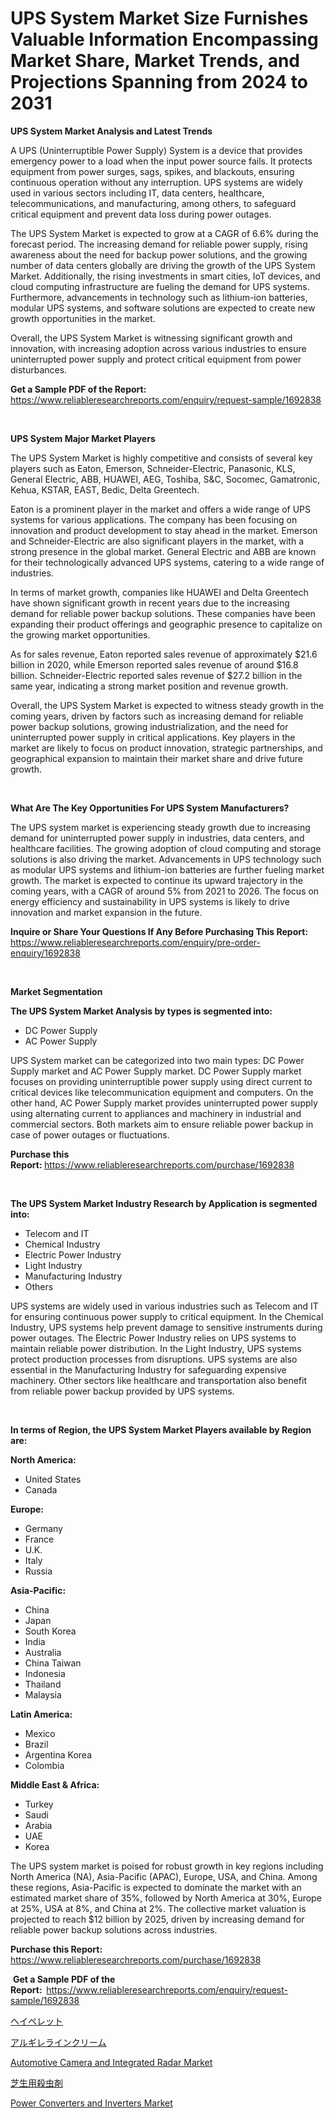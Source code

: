 <p><h1>UPS System Market Size Furnishes Valuable Information Encompassing Market Share, Market Trends, and Projections Spanning from 2024 to 2031</h1></p><p><strong>UPS System Market Analysis and Latest Trends</strong></p>
<p><p>A UPS (Uninterruptible Power Supply) System is a device that provides emergency power to a load when the input power source fails. It protects equipment from power surges, sags, spikes, and blackouts, ensuring continuous operation without any interruption. UPS systems are widely used in various sectors including IT, data centers, healthcare, telecommunications, and manufacturing, among others, to safeguard critical equipment and prevent data loss during power outages.</p><p>The UPS System Market is expected to grow at a CAGR of 6.6% during the forecast period. The increasing demand for reliable power supply, rising awareness about the need for backup power solutions, and the growing number of data centers globally are driving the growth of the UPS System Market. Additionally, the rising investments in smart cities, IoT devices, and cloud computing infrastructure are fueling the demand for UPS systems. Furthermore, advancements in technology such as lithium-ion batteries, modular UPS systems, and software solutions are expected to create new growth opportunities in the market.</p><p>Overall, the UPS System Market is witnessing significant growth and innovation, with increasing adoption across various industries to ensure uninterrupted power supply and protect critical equipment from power disturbances.</p></p>
<p><strong>Get a Sample PDF of the Report:&nbsp;</strong> <a href="https://www.reliableresearchreports.com/enquiry/request-sample/1692838">https://www.reliableresearchreports.com/enquiry/request-sample/1692838</a></p>
<p>&nbsp;</p>
<p><strong>UPS System Major Market Players</strong></p>
<p><p>The UPS System Market is highly competitive and consists of several key players such as Eaton, Emerson, Schneider-Electric, Panasonic, KLS, General Electric, ABB, HUAWEI, AEG, Toshiba, S&C, Socomec, Gamatronic, Kehua, KSTAR, EAST, Bedic, Delta Greentech.</p><p>Eaton is a prominent player in the market and offers a wide range of UPS systems for various applications. The company has been focusing on innovation and product development to stay ahead in the market. Emerson and Schneider-Electric are also significant players in the market, with a strong presence in the global market. General Electric and ABB are known for their technologically advanced UPS systems, catering to a wide range of industries.</p><p>In terms of market growth, companies like HUAWEI and Delta Greentech have shown significant growth in recent years due to the increasing demand for reliable power backup solutions. These companies have been expanding their product offerings and geographic presence to capitalize on the growing market opportunities.</p><p>As for sales revenue, Eaton reported sales revenue of approximately $21.6 billion in 2020, while Emerson reported sales revenue of around $16.8 billion. Schneider-Electric reported sales revenue of $27.2 billion in the same year, indicating a strong market position and revenue growth.</p><p>Overall, the UPS System Market is expected to witness steady growth in the coming years, driven by factors such as increasing demand for reliable power backup solutions, growing industrialization, and the need for uninterrupted power supply in critical applications. Key players in the market are likely to focus on product innovation, strategic partnerships, and geographical expansion to maintain their market share and drive future growth.</p></p>
<p>&nbsp;</p>
<p><strong>What Are The Key Opportunities For UPS System Manufacturers?</strong></p>
<p><p>The UPS system market is experiencing steady growth due to increasing demand for uninterrupted power supply in industries, data centers, and healthcare facilities. The growing adoption of cloud computing and storage solutions is also driving the market. Advancements in UPS technology such as modular UPS systems and lithium-ion batteries are further fueling market growth. The market is expected to continue its upward trajectory in the coming years, with a CAGR of around 5% from 2021 to 2026. The focus on energy efficiency and sustainability in UPS systems is likely to drive innovation and market expansion in the future.</p></p>
<p><strong>Inquire or Share Your Questions If Any Before Purchasing This Report:</strong> <a href="https://www.reliableresearchreports.com/enquiry/pre-order-enquiry/1692838">https://www.reliableresearchreports.com/enquiry/pre-order-enquiry/1692838</a></p>
<p>&nbsp;</p>
<p><strong>Market Segmentation</strong></p>
<p><strong>The UPS System Market Analysis by types is segmented into:</strong></p>
<p><ul><li>DC Power Supply</li><li>AC Power Supply</li></ul></p>
<p><p>UPS System market can be categorized into two main types: DC Power Supply market and AC Power Supply market. DC Power Supply market focuses on providing uninterruptible power supply using direct current to critical devices like telecommunication equipment and computers. On the other hand, AC Power Supply market provides uninterrupted power supply using alternating current to appliances and machinery in industrial and commercial sectors. Both markets aim to ensure reliable power backup in case of power outages or fluctuations.</p></p>
<p><strong>Purchase this Report:&nbsp;</strong><a href="https://www.reliableresearchreports.com/purchase/1692838">https://www.reliableresearchreports.com/purchase/1692838</a></p>
<p>&nbsp;</p>
<p><strong>The UPS System Market Industry Research by Application is segmented into:</strong></p>
<p><ul><li>Telecom and IT</li><li>Chemical Industry</li><li>Electric Power Industry</li><li>Light Industry</li><li>Manufacturing Industry</li><li>Others</li></ul></p>
<p><p>UPS systems are widely used in various industries such as Telecom and IT for ensuring continuous power supply to critical equipment. In the Chemical Industry, UPS systems help prevent damage to sensitive instruments during power outages. The Electric Power Industry relies on UPS systems to maintain reliable power distribution. In the Light Industry, UPS systems protect production processes from disruptions. UPS systems are also essential in the Manufacturing Industry for safeguarding expensive machinery. Other sectors like healthcare and transportation also benefit from reliable power backup provided by UPS systems.</p></p>
<p>&nbsp;</p>
<p><strong>In terms of Region, the UPS System Market Players available by Region are:</strong></p>
<p>
    <p> <strong> North America: </strong>
        <ul>
            <li>United States</li>
            <li>Canada</li>
        </ul>
        </p> 
    <p> <strong> Europe: </strong>
        <ul>
            <li>Germany</li>
            <li>France</li>
            <li>U.K.</li>
            <li>Italy</li>
            <li>Russia</li>
        </ul>
        </p> 
    <p> <strong> Asia-Pacific: </strong>
        <ul>
            <li>China</li>
            <li>Japan</li>
            <li>South Korea</li>
            <li>India</li>
            <li>Australia</li>
            <li>China Taiwan</li>
            <li>Indonesia</li>
            <li>Thailand</li>
            <li>Malaysia</li>
        </ul>
        </p> 
    <p> <strong> Latin America: </strong>
        <ul>
            <li>Mexico</li>
            <li>Brazil</li>
            <li>Argentina Korea</li>
            <li>Colombia</li>
        </ul>
        </p> 
    <p> <strong> Middle East & Africa: </strong>
        <ul>
            <li>Turkey</li>
            <li>Saudi</li>
            <li>Arabia</li>
            <li>UAE</li>
            <li>Korea</li>
        </ul>
    </p>
    </p>
<p><p>The UPS system market is poised for robust growth in key regions including North America (NA), Asia-Pacific (APAC), Europe, USA, and China. Among these regions, Asia-Pacific is expected to dominate the market with an estimated market share of 35%, followed by North America at 30%, Europe at 25%, USA at 8%, and China at 2%. The collective market valuation is projected to reach $12 billion by 2025, driven by increasing demand for reliable power backup solutions across industries.</p></p>
<p><strong>Purchase this Report: </strong><a href="https://www.reliableresearchreports.com/purchase/1692838">https://www.reliableresearchreports.com/purchase/1692838</a></p>
<p>&nbsp;<strong>Get a Sample PDF of the Report:&nbsp;&nbsp;</strong><a href="https://www.reliableresearchreports.com/enquiry/request-sample/1692838">https://www.reliableresearchreports.com/enquiry/request-sample/1692838</a></p>
<p><strong></strong></p>
<p><p><a href="https://github.com/adcxff01450218/Market-Research-Report-List-1/blob/main/497702116230.md">ヘイペレット</a></p><p><a href="https://medium.com/@awicka/%E3%82%A2%E3%83%AB%E3%82%B8%E3%83%AC%E3%83%AA%E3%83%B3%E3%82%AF%E3%83%AA%E3%83%BC%E3%83%A0%E5%B8%82%E5%A0%B4%E3%81%AE%E3%82%B5%E3%82%A4%E3%82%BA-cagr-%E3%83%88%E3%83%AC%E3%83%B3%E3%83%89-2024%E5%B9%B4-2030%E5%B9%B4-1660a6a04b10">アルギレラインクリーム</a></p><p><a href="https://issuu.com/reportprime-2/docs/automotive-camera-and-integrated-radar-market-size">Automotive Camera and Integrated Radar Market</a></p><p><a href="https://github.com/xnljig2898992/Market-Research-Report-List-1/blob/main/848277616229.md">芝生用殺虫剤</a></p><p><a href="https://github.com/jhcraigie/Market-Research-Report-List-2/blob/main/power-converters-and-inverters-market.md">Power Converters and Inverters Market</a></p></p>